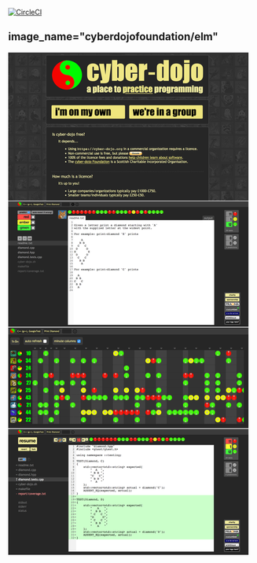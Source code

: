[![CircleCI](https://circleci.com/gh/cyber-dojo-languages/elm.svg?style=svg)](https://circleci.com/gh/cyber-dojo-languages/elm)

## image_name="cyberdojofoundation/elm"

![cyber-dojo.org home page](https://github.com/cyber-dojo/cyber-dojo/blob/master/shared/home_page_snapshot.png)